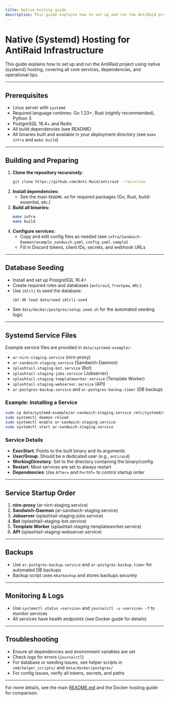 ```yaml
---
title: Native hosting guide
description: This guide explains how to set up and run the AntiRaid project using native (systemd) hosting, covering all core services, dependencies, and operational tips.
---
```


# Native (Systemd) Hosting for AntiRaid Infrastructure

This guide explains how to set up and run the AntiRaid project using native (systemd) hosting, covering all core services, dependencies, and operational tips.

---

## Prerequisites

- Linux server with `systemd`
- Required language runtimes: Go 1.23+, Rust (nightly recommended), Python 3
- PostgreSQL 16.4+ and Redis
- All build dependencies (see README)
- All binaries built and available in your deployment directory (see `make infra` and `make build`)

---

## Building and Preparing

1. **Clone the repository recursively:**
   ```sh
   git clone https://github.com/Anti-Raid/antiraid --recursive
   ```
2. **Install dependencies:**
   - See the main `README.md` for required packages (Go, Rust, build-essential, etc.)
3. **Build all binaries:**
   ```sh
   make infra
   make build
   ```
4. **Configure services:**
   - Copy and edit config files as needed (see `infra/Sandwich-Daemon/example_sandwich.yaml`, `config.yaml.sample`)
   - Fill in Discord tokens, client IDs, secrets, and webhook URLs

---

## Database Seeding

- Install and set up PostgreSQL 16.4+
- Create required roles and databases (`antiraid`, `frostpaw`, etc.)
- Use `iblcli` to seed the database:
  ```sh
  ibl db load data/seed.iblcli-seed
  ```
- See `data/docker/postgres/setup_seed.sh` for the automated seeding logic

---

## Systemd Service Files

Example service files are provided in `data/systemd-example/`:

- `ar-nirn-staging.service` (nirn-proxy)
- `ar-sandwich-staging.service` (Sandwich-Daemon)
- `splashtail-staging-bot.service` (Bot)
- `splashtail-staging-jobs.service` (Jobserver)
- `splashtail-staging-templateworker.service` (Template Worker)
- `splashtail-staging-webserver.service` (API)
- `ar-postgres-backup.service` and `ar-postgres-backup.timer` (DB backup)

### Example: Installing a Service

```sh
sudo cp data/systemd-example/ar-sandwich-staging.service /etc/systemd/system/
sudo systemctl daemon-reload
sudo systemctl enable ar-sandwich-staging.service
sudo systemctl start ar-sandwich-staging.service
```

### Service Details

- **ExecStart**: Points to the built binary and its arguments
- **User/Group**: Should be a dedicated user (e.g., `antiraid`)
- **WorkingDirectory**: Set to the directory containing the binary/config
- **Restart**: Most services are set to always restart
- **Dependencies**: Use `After=` and `PartOf=` to control startup order

---

## Service Startup Order

1. **nirn-proxy** (ar-nirn-staging.service)
2. **Sandwich-Daemon** (ar-sandwich-staging.service)
3. **Jobserver** (splashtail-staging-jobs.service)
4. **Bot** (splashtail-staging-bot.service)
5. **Template Worker** (splashtail-staging-templateworker.service)
6. **API** (splashtail-staging-webserver.service)

---

## Backups

- Use `ar-postgres-backup.service` and `ar-postgres-backup.timer` for automated DB backups
- Backup script uses `mkarbackup` and stores backups securely

---

## Monitoring & Logs

- Use `systemctl status <service>` and `journalctl -u <service> -f` to monitor services
- All services have health endpoints (see Docker guide for details)

---

## Troubleshooting

- Ensure all dependencies and environment variables are set
- Check logs for errors (`journalctl`)
- For database or seeding issues, see helper scripts in `cmd/helper_scripts/` and `data/docker/postgres/`
- For config issues, verify all tokens, secrets, and paths

---

For more details, see the main [README.md](../../README.md) and the Docker hosting guide for comparison.
